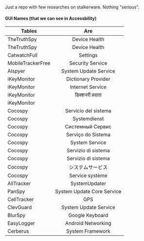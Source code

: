 Just a repo with few researches on stalkerware. Nothing "serious".

#### GUI Names (that we can see in Accessbility) 

| Tables   |      Are      |
|----------|:-------------:| 
| TheTruthSpy |	Device Health   |
| TheTruthSpy |	Device Health |
|CatwatchFull |	Settings |
|MobileTrackerFree |	Security Service |
|AIspyer |	System Update Service |
|iKeyMonitor |	Dictionary Provider |
|iKeyMonitor |	Internet Service |
|iKeyMonitor |	डिक्‍शनरी प्रदाता |
|iKeyMonitor |	 | مقدم القاموس
|Cocospy |	Servicio del sistema |
|Cocospy |	Systemdienst |
|Cocospy |	Системный Сервис |
|Cocospy |	Serviço do Sistema |
|Cocospy |	System Service |
|Cocospy |	Servizio di sistema |
|Cocospy |	Servizio di sistema |
|Cocospy |	システムサービス |
|Cocospy |	Service système |
|AllTracker |	SystemUpdater |
|PanSpy |	System Update Core Service |
|CellTracker |	GPS |
|ClevGuard |	System Update Service |
|BlurSpy |	Google Keyboard |
|EasyLogger |	Android Networking |
|Cerberus |	System Framework  |

    
